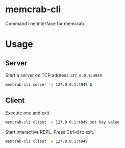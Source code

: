 # memcrab-cli

Command line interface for memcrab.

# Usage

## Server 
Start a server on TCP address `127.0.0.1:4949`
```bash
memcrab-cli server -a 127.0.0.1:4949 &
```

## Client 
Execute one and exit
```bash
memcrab-cli client -a 127.0.0.1:4949 set key value
```

Start interactive REPL. Press Ctrl-d to exit.
```bash
memcrab-cli client -a 127.0.0.1:4949 
```

